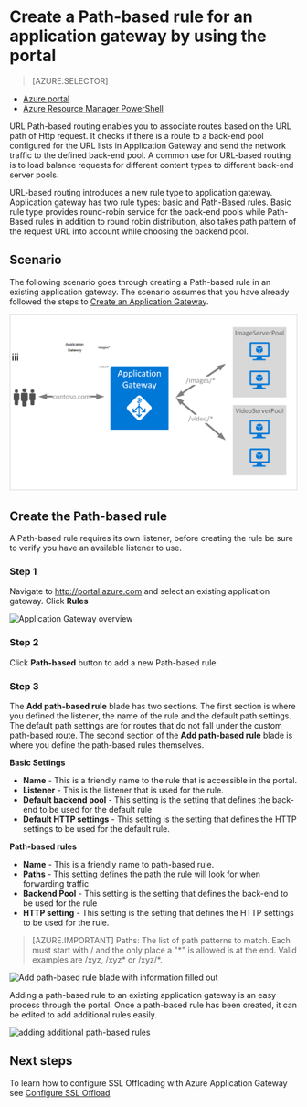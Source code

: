 <properties
   pageTitle="Create a Path-based rule for an application gateway by using the portal | Microsoft Azure"
   description="Learn how to create a Path-based rule for an application gateway by using the portal"
   services="application-gateway"
   documentationCenter="na"
   authors="georgewallace"
   manager="carmonm"
   editor=""
   tags="azure-resource-manager"
/>
<tags  
   ms.service="application-gateway"
   ms.devlang="na"
   ms.topic="article"
   ms.tgt_pltfrm="na"
   ms.workload="infrastructure-services"
   ms.date="10/25/2016"
   ms.author="gwallace" />

# <a name="create-a-path-based-rule-for-an-application-gateway-by-using-the-portal"></a>Create a Path-based rule for an application gateway by using the portal

> [AZURE.SELECTOR]
- [Azure portal](application-gateway-create-url-route-portal.md)
- [Azure Resource Manager PowerShell](application-gateway-create-url-route-arm-ps.md)

URL Path-based routing enables you to associate routes based on the URL path of Http request. It checks if there is a route to a back-end pool configured for the URL lists in Application Gateway and send the network traffic to the defined back-end pool. A common use for URL-based routing is to load balance requests for different content types to different back-end server pools.

URL-based routing introduces a new rule type to application gateway. Application gateway has two rule types: basic and Path-Based rules. Basic rule type provides round-robin service for the back-end pools while Path-Based rules in addition to round robin distribution, also takes path pattern of the request URL into account while choosing the backend pool.

## <a name="scenario"></a>Scenario

The following scenario goes through creating a Path-based rule in an existing application gateway.
The scenario assumes that you have already followed the steps to [Create an Application Gateway](application-gateway-create-gateway-portal.md).

![url route][scenario]

## <a name="createrule"></a>Create the Path-based rule

A Path-based rule requires its own listener, before creating the rule be sure to verify you have an available listener to use.

### <a name="step-1"></a>Step 1

Navigate to http://portal.azure.com and select an existing application gateway. Click **Rules**

![Application Gateway overview][1]

### <a name="step-2"></a>Step 2

Click **Path-based** button to add a new Path-based rule.

### <a name="step-3"></a>Step 3

The **Add path-based rule** blade has two sections. The first section is where you defined the listener, the name of the rule and the default path settings. The default path settings are for routes that do not fall under the custom path-based route. The second section of the **Add path-based rule** blade is where you define the path-based rules themselves.

**Basic Settings**

- **Name** - This is a friendly name to the rule that is accessible in the portal.
- **Listener** - This is the listener that is used for the rule.
- **Default backend pool** - This setting is the setting that defines the back-end to be used for the default rule
- **Default HTTP settings** - This setting is the setting that defines the HTTP settings to be used for the default rule.

**Path-based rules**

- **Name** - This is a friendly name to path-based rule.
- **Paths** - This setting defines the path the rule will look for when forwarding traffic
- **Backend Pool** - This setting is the setting that defines the back-end to be used for the rule
- **HTTP setting** - This setting is the setting that defines the HTTP settings to be used for the rule.

>[AZURE.IMPORTANT] Paths: The list of path patterns to match. Each must start with / and the only place a "\*" is allowed is at the end. Valid examples are /xyz, /xyz* or /xyz/*.  

![Add path-based rule blade with information filled out][2]

Adding a path-based rule to an existing application gateway is an easy process through the portal. Once a path-based rule has been created, it can be edited to add additional rules easily. 

![adding additional path-based rules][3]

## <a name="next-steps"></a>Next steps

To learn how to configure SSL Offloading with Azure Application Gateway see [Configure SSL Offload](application-gateway-ssl-portal.md)

[1]: ./media/application-gateway-create-url-route-portal/figure1.png
[2]: ./media/application-gateway-create-url-route-portal/figure2.png
[3]: ./media/application-gateway-create-url-route-portal/figure3.png
[scenario]: ./media/application-gateway-create-url-route-portal/scenario.png